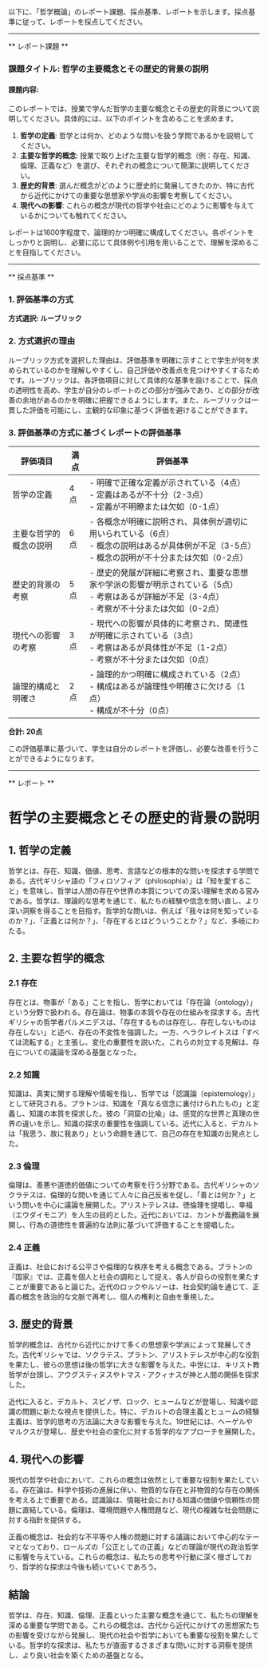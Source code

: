 以下に、「哲学概論」のレポート課題、採点基準、レポートを示します。採点基準に従って、レポートを採点してください。

---------------------------------------
** レポート課題 **

### 課題タイトル: 哲学の主要概念とその歴史的背景の説明

#### 課題内容:
このレポートでは、授業で学んだ哲学の主要な概念とその歴史的背景について説明してください。具体的には、以下のポイントを含めることを求めます。

1. **哲学の定義**: 哲学とは何か、どのような問いを扱う学問であるかを説明してください。
2. **主要な哲学的概念**: 授業で取り上げた主要な哲学的概念（例：存在、知識、倫理、正義など）を選び、それぞれの概念について簡潔に説明してください。
3. **歴史的背景**: 選んだ概念がどのように歴史的に発展してきたのか、特に古代から近代にかけての重要な思想家や学派の影響を考察してください。
4. **現代への影響**: これらの概念が現代の哲学や社会にどのように影響を与えているかについても触れてください。

レポートは1600字程度で、論理的かつ明確に構成してください。各ポイントをしっかりと説明し、必要に応じて具体例や引用を用いることで、理解を深めることを目指してください。

---------------------------------------
** 採点基準 **

### 1. 評価基準の方式
**方式選択: ルーブリック**

### 2. 方式選択の理由
ルーブリック方式を選択した理由は、評価基準を明確に示すことで学生が何を求められているのかを理解しやすくし、自己評価や改善点を見つけやすくするためです。ルーブリックは、各評価項目に対して具体的な基準を設けることで、採点の透明性を高め、学生が自分のレポートのどの部分が強みであり、どの部分が改善の余地があるのかを明確に把握できるようにします。また、ルーブリックは一貫した評価を可能にし、主観的な印象に基づく評価を避けることができます。

### 3. 評価基準の方式に基づくレポートの評価基準

| 評価項目                     | 満点 | 評価基準                                                                                     |
|------------------------------|------|----------------------------------------------------------------------------------------------|
| 哲学の定義                   | 4点  | - 明確で正確な定義が示されている（4点）<br>- 定義はあるが不十分（2-3点）<br>- 定義が不明瞭または欠如（0-1点） |
| 主要な哲学的概念の説明       | 6点  | - 各概念が明確に説明され、具体例が適切に用いられている（6点）<br>- 概念の説明はあるが具体例が不足（3-5点）<br>- 概念の説明が不十分または欠如（0-2点） |
| 歴史的背景の考察             | 5点  | - 歴史的発展が詳細に考察され、重要な思想家や学派の影響が明示されている（5点）<br>- 考察はあるが詳細が不足（3-4点）<br>- 考察が不十分または欠如（0-2点） |
| 現代への影響の考察           | 3点  | - 現代への影響が具体的に考察され、関連性が明確に示されている（3点）<br>- 考察はあるが具体性が不足（1-2点）<br>- 考察が不十分または欠如（0点） |
| 論理的構成と明確さ           | 2点  | - 論理的かつ明確に構成されている（2点）<br>- 構成はあるが論理性や明確さに欠ける（1点）<br>- 構成が不十分（0点） |

**合計: 20点** 

この評価基準に基づいて、学生は自分のレポートを評価し、必要な改善を行うことができるようになります。

---------------------------------------
** レポート **
# 哲学の主要概念とその歴史的背景の説明

## 1. 哲学の定義

哲学とは、存在、知識、価値、思考、言語などの根本的な問いを探求する学問である。古代ギリシャ語の「フィロソフィア（philosophia）」は「知を愛すること」を意味し、哲学は人間の存在や世界の本質についての深い理解を求める営みである。哲学は、理論的な思考を通じて、私たちの経験や信念を問い直し、より深い洞察を得ることを目指す。哲学的な問いは、例えば「我々は何を知っているのか？」、「正義とは何か？」、「存在するとはどういうことか？」など、多岐にわたる。

## 2. 主要な哲学的概念

### 2.1 存在

存在とは、物事が「ある」ことを指し、哲学においては「存在論（ontology）」という分野で扱われる。存在論は、物事の本質や存在の仕組みを探求する。古代ギリシャの哲学者パルメニデスは、「存在するものは存在し、存在しないものは存在しない」と述べ、存在の不変性を強調した。一方、ヘラクレイトスは「すべては流転する」と主張し、変化の重要性を説いた。これらの対立する見解は、存在についての議論を深める基盤となった。

### 2.2 知識

知識は、真実に関する理解や情報を指し、哲学では「認識論（epistemology）」として研究される。プラトンは、知識を「真なる信念に裏付けられたもの」と定義し、知識の本質を探求した。彼の「洞窟の比喩」は、感覚的な世界と真理の世界の違いを示し、知識の探求の重要性を強調している。近代に入ると、デカルトは「我思う、故に我あり」という命題を通じて、自己の存在を知識の出発点とした。

### 2.3 倫理

倫理は、善悪や道徳的価値についての考察を行う分野である。古代ギリシャのソクラテスは、倫理的な問いを通じて人々に自己反省を促し、「善とは何か？」という問いを中心に議論を展開した。アリストテレスは、徳倫理を提唱し、幸福（エウダイモニア）を人生の目的とした。近代においては、カントが義務論を展開し、行為の道徳性を普遍的な法則に基づいて評価することを提唱した。

### 2.4 正義

正義は、社会における公平さや倫理的な秩序を考える概念である。プラトンの『国家』では、正義を個人と社会の調和として捉え、各人が自らの役割を果たすことが重要であると論じた。近代のロックやルソーは、社会契約論を通じて、正義の概念を政治的な文脈で再考し、個人の権利と自由を重視した。

## 3. 歴史的背景

哲学的概念は、古代から近代にかけて多くの思想家や学派によって発展してきた。古代ギリシャでは、ソクラテス、プラトン、アリストテレスが中心的な役割を果たし、彼らの思想は後の哲学に大きな影響を与えた。中世には、キリスト教哲学が台頭し、アウグスティヌスやトマス・アクィナスが神と人間の関係を探求した。

近代に入ると、デカルト、スピノザ、ロック、ヒュームなどが登場し、知識や認識の問題に新たな視点を提供した。特に、デカルトの合理主義とヒュームの経験主義は、哲学的思考の方法論に大きな影響を与えた。19世紀には、ヘーゲルやマルクスが登場し、歴史や社会の変化に対する哲学的なアプローチを展開した。

## 4. 現代への影響

現代の哲学や社会において、これらの概念は依然として重要な役割を果たしている。存在論は、科学や技術の進展に伴い、物質的な存在と非物質的な存在の関係を考える上で重要である。認識論は、情報社会における知識の価値や信頼性の問題に直結している。倫理は、環境問題や人権問題など、現代の複雑な社会問題に対する指針を提供する。

正義の概念は、社会的な不平等や人権の問題に対する議論において中心的なテーマとなっており、ロールズの「公正としての正義」などの理論が現代の政治哲学に影響を与えている。これらの概念は、私たちの思考や行動に深く根ざしており、哲学的な探求は今後も続いていくであろう。

## 結論

哲学は、存在、知識、倫理、正義といった主要な概念を通じて、私たちの理解を深める重要な学問である。これらの概念は、古代から近代にかけての思想家たちの影響を受けながら発展し、現代の社会や哲学においても重要な役割を果たしている。哲学的な探求は、私たちが直面するさまざまな問いに対する洞察を提供し、より良い社会を築くための基盤となる。

